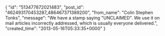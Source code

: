  {
   "id": "513477872021483",
   "post_id": "462493170453287_486467371389200",
   "from_name": "Colin Stephen Tonks",
   "message": "We have a stamp saying \"UNCLAIMED\". We use it on mail articles incorrectly addressed, which is usually everyone delivered.",
   "created_time": "2013-05-16T05:33:35+0000"
 }
